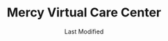 ---
layout: location-page
date: Last Modified
description: "Local COVID-19 testing is available at Mercy Virtual Care Center in Chesterfield, Missouri, USA."
permalink: "locations/missouri/chesterfield/mercy-virtual-care-center/"
tags:
  - locations
  - missouri
title: Mercy Virtual Care Center
uniqueName: mercy-virtual-care-center
state: Missouri
stateAbbr: MO
hood: "Chesterfield"
address: "15740 S Outer Forty Rd"
city: "Chesterfield"
zip: "63017"
zipsNearby: "63622 63624 63627 63628 65441 63626 63630 65453 63640 63601 63653 63648 65535 63660 63664 63670 63674 62215 62001 62002 62216 62217 62218 62006 62220 62221 62222 62223 62225 62226 62009 62010 62230 62012 62013 62014 62626 62016 62232 62630 62234 62236 62018 62021 62022 62239 62023 62024 62240 62201 62202 62203 62204 62205 62206 62207 62208 62025 62026 62027 62241 62028 62242 62030 62031 62243 62244 62245 62033 62034 62035 62036 62037 62040 62044 62045 62046 62047 62048 62248 62649 62249 62050 62052 62053 62054 62254 62255 62056 62058 62059 62060 62256 62061 62257 62062 62258 62063 62065 62260 62067 62069 62070 62071 62355 62264 62265 62074 62266 62269 62271 62078 62361 62079 62273 62366 62275 62261 62277 62278 62279 62081 62082 62084 62281 62282 62085 62685 62285 62086 62087 62286 62088 62289 62292 62293 62294 62295 62090 62297 62091 62298 62092 62093 62095 62097 62098 63330 63010 63332 63011 63021 63022 63024 63012 63013 63333 63014 65014 65062 63334 63015 63016 63005 63006 63017 63336 63338 63019 63341 63020 63023 63342 63343 63344 63025 63026 63099 63028 63030 63346 63031 63032 63033 63034 63347 63348 63036 63037 63038 63039 63040 63041 63349 63042 63043 63044 63045 63047 63048 65041 63350 63049 63050 63051 63052 63053 63351 63055 63056 63057 63060 63061 63353 63065 63357 63359 63361 65036 65061 63066 63362 63363 63068 63365 63366 63367 63368 63369 63370 65066 63069 63070 63373 65067 65069 63071 63072 63091 63073 63074 63301 63302 63303 63304 63077 63101 63102 63103 63104 63105 63106 63107 63108 63109 63110 63111 63112 63113 63114 63115 63116 63117 63118 63119 63120 63121 63122 63123 63124 63125 63126 63127 63128 63129 63130 63131 63132 63133 63134 63135 63136 63137 63138 63139 63140 63141 63143 63144 63145 63146 63147 63150 63151 63155 63156 63157 63158 63160 63163 63164 63166 63167 63169 63171 63177 63178 63179 63180 63182 63188 63195 63197 63199 63376 63377 63079 63080 63378 63379 63381 63084 63087 63088 63089 63383 63090 63384 63385 63386 63387 63389 63390 62224 63001 63190 63196 63198" 
mapUrl: "http://maps.apple.com/?q=Mercy+Virtual+Care+Center&address=15740+S+Outer+Forty+Rd,Chesterfield,Missouri,63017"
locationType: Drive-thru
phone: "314-251-0500"
website: "https://www.mercy.net/service/covid-19/"
onlineBooking: undefined
closed: undefined
closedUpdate: June 30th, 2020
notes: "By appointment only. For individuals with symptoms. Limited test kits available. Requires phone screen. Requires doctor's referral."
days: Contact for hours of operation.
ctaMessage: Learn more
ctaUrl: "https://www.mercy.net/service/covid-19/"
---